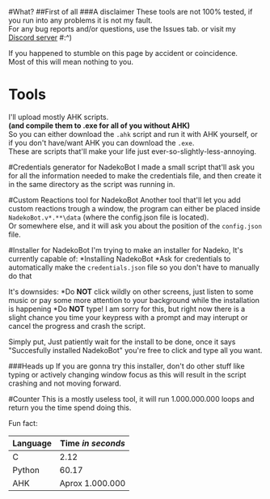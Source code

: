 #What?
##First of all
###A disclaimer
These tools are not 100% tested, if you run into any problems it is not my fault.  
For any bug reports and/or questions, use the Issues tab. or visit my [Discord server](https://discord.gg/sbZgha2)
#:^)

If you happened to stumble on this page by accident or coincidence.  
Most of this will mean nothing to you.

# Tools
I'll upload mostly AHK scripts.  
**(and compile them to .exe for all of you without AHK)**  
So you can either download the `.ahk` script and run it with AHK yourself, or if you don't have/want AHK you can download the `.exe`.  
These are scripts that'll make your life just ever-so-slightly-less-annoying.

#Credentials generator for NadekoBot
I made a small script that'll ask you for all the information needed to make the credentials file, and then create it in the same directory as the script was running in.

#Custom Reactions tool for NadekoBot
Another tool that'll let you add custom reactions trough a window, the program can either be placed inside `NadekoBot.v*.**\data` (where the config.json file is located).  
Or somewhere else, and it will ask you about the position of the `config.json` file.

#Installer for NadekoBot
I'm trying to make an installer for Nadeko, It's currently capable of:
*Installing NadekoBot
*Ask for credentials to automatically make the `credentials.json` file so you don't have to manually do that

It's downsides:
*Do **NOT** click wildly on other screens, just listen to some music or pay some more attention to your background while the installation is happening
*Do **NOT** type! I am sorry for this, but right now there is a slight chance you time your keypress with a prompt and may interupt or cancel the progress and crash the script.

Simply put, Just patiently wait for the install to be done, once it says "Succesfully installed NadekoBot" you're free to click and type all you want.

###Heads up
If you are gonna try this installer, don't do other stuff like typing or actively changing window focus as this will result in the script crashing and not moving forward.

#Counter
This is a mostly useless tool, it will run 1.000.000.000 loops and return you the time spend doing this.

Fun fact:

Language | Time *in seconds* 
--- | --- 
C | 2.12 
Python | 60.17 
AHK | Aprox 1.000.000 
